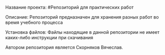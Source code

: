 Название проекта: #Репозиторий для практических работ

Описание: Репозиторий предназначен для хранения разных работ во время учебного процесса

Установка файлов: Файлы находящие в данной репозитории не имеет каких-либо инструкции при скачивания

Автором репозитория является Скорняков Вячеслав.
